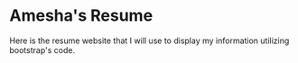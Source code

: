 # Amesha's Resume

Here is the resume website that I will use to display my information utilizing bootstrap's code.
